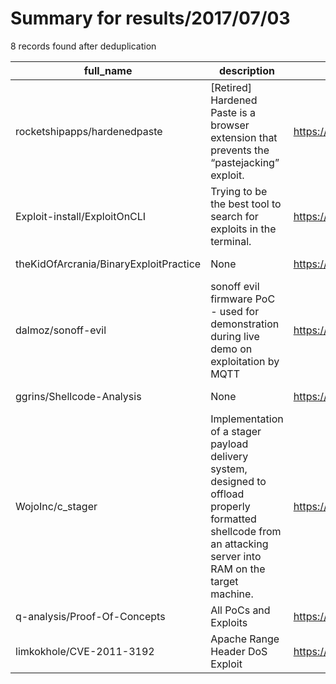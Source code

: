 
# Summary for results/2017/07/03
    
8 records found after deduplication

| full_name | description | html_url | matched_list | matched_count | pushed_at | size | stargazers_count | language | forks_count |
|----------------------------------------|---------------------------------------------------------------------------------------------------------------------------------------------------------------|-----------------------------------------------------------|----------------------|-----------------|---------------------------|--------|--------------------|------------|---------------|
| rocketshipapps/hardenedpaste | [Retired] Hardened Paste is a browser extension that prevents the “pastejacking” exploit. | https://github.com/rocketshipapps/hardenedpaste | ['exploit'] | 1 | 2017-07-03 01:00:11+00:00 | 12595 | 30 | JavaScript | 3 |
| Exploit-install/ExploitOnCLI | Trying to be the best tool to search for exploits in the terminal. | https://github.com/Exploit-install/ExploitOnCLI | ['exploit'] | 1 | 2017-07-03 22:59:30+00:00 | 2716 | 8 | PHP | 13 |
| theKidOfArcrania/BinaryExploitPractice | None | https://github.com/theKidOfArcrania/BinaryExploitPractice | ['exploit'] | 1 | 2017-07-03 05:33:31+00:00 | 34 | 0 | C | 0 |
| dalmoz/sonoff-evil | sonoff evil firmware PoC - used for demonstration during live demo on exploitation by MQTT | https://github.com/dalmoz/sonoff-evil | ['exploit'] | 1 | 2017-07-03 05:37:06+00:00 | 588 | 16 | Arduino | 2 |
| ggrins/Shellcode-Analysis | None | https://github.com/ggrins/Shellcode-Analysis | ['shellcode'] | 1 | 2017-07-03 00:17:29+00:00 | 0 | 0 | Python | 0 |
| WojoInc/c_stager | Implementation of a stager payload delivery system, designed to offload properly formatted shellcode from an attacking server into RAM on the target machine. | https://github.com/WojoInc/c_stager | ['shellcode'] | 1 | 2017-07-03 16:25:16+00:00 | 4 | 0 | C | 0 |
| q-analysis/Proof-Of-Concepts | All PoCs and Exploits | https://github.com/q-analysis/Proof-Of-Concepts | ['exploit'] | 1 | 2017-07-03 23:10:33+00:00 | 0 | 0 | | 0 |
| limkokhole/CVE-2011-3192 | Apache Range Header DoS Exploit | https://github.com/limkokhole/CVE-2011-3192 | ['cve-2', 'exploit'] | 2 | 2017-07-03 19:26:32+00:00 | 16 | 0 | Go | 0 |

